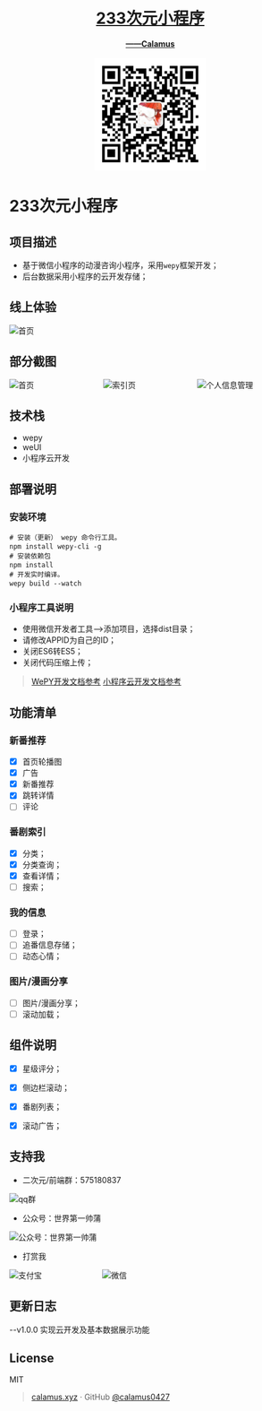 <!-- ---
sidebar: false
title: 233次元小程序
--- -->



<h1 align="center">
<a href="http://calamus.wiki/vue-docute/233point/docs/#/">233次元小程序</a>
</h1>


<p align="center">
  <a href="https://www.calamus.xyz">
    <b>——Calamus</b>
  </a>
  <br><br>
  <a href="https://www.calamus.xyz">
    <img src="./img/2.jpg" width=200>
  </a>
</p>

# 233次元小程序

## 项目描述
- 基于微信小程序的动漫咨询小程序，采用`wepy`框架开发；
- 后台数据采用小程序的云开发存储；

## 线上体验
<img src="https://233.calamus.xyz/233%E6%AC%A1%E5%85%83%E5%B0%8F%E7%A8%8B%E5%BA%8F.jpg" alt="首页" style="width:300px"   />



## 部分截图
<div style="display:flex">
    <img src="https://233.calamus.xyz/image/233/233show1.jpeg" alt="首页" style="width:250px;height:100%;margin-right:1rem;"  />
    <img src="https://233.calamus.xyz/image/233/233show2.jpeg" alt="索引页" style="width:250px;height:100%;margin-right:1rem;" />
    <img src="https://233.calamus.xyz/image/233/233show3.jpeg" alt="个人信息管理" style="width:250px;height:100%;margin-right:1rem;" />
</div>


## 技术栈
- wepy
- weUI
- 小程序云开发

## 部署说明

### 安装环境
```
# 安装（更新） wepy 命令行工具。
npm install wepy-cli -g
# 安装依赖包
npm install
# 开发实时编译。
wepy build --watch
```

### 小程序工具说明
- 使用微信开发者工具-->添加项目，选择dist目录；
- 请修改APPID为自己的ID；
- 关闭ES6转ES5；
- 关闭代码压缩上传；

> [WePY开发文档参考](https://tencent.github.io/wepy/)
> [小程序云开发文档参考](https://tencent.github.io/wepy/)

## 功能清单

### 新番推荐
- [x] 首页轮播图
- [x] 广告
- [x] 新番推荐
- [x] 跳转详情
- [ ] 评论

### 番剧索引
- [x] 分类；
- [x] 分类查询；
- [x] 查看详情；
- [ ] 搜索；

### 我的信息
- [ ] 登录；
- [ ] 追番信息存储；
- [ ] 动态心情；

### 图片/漫画分享
- [ ] 图片/漫画分享；
- [ ] 滚动加载；

## 组件说明
- [x] 星级评分；
- [x] 侧边栏滚动；
- [x] 番剧列表；
- [x] 滚动广告；



## 支持我
- 二次元/前端群：575180837

 <img src="https://cdn.calamus.xyz/qq%E7%BE%A4.png" alt="qq群" width="150"  />

- 公众号：世界第一帅蒲

<img src="https://cdn.calamus.xyz/wechat.jpg" alt="公众号：世界第一帅蒲" width="150"  />

- 打赏我

<div style="display:flex">
    <img src="https://cdn.calamus.xyz/mayun.bmp" alt="支付宝"  style="width:150px;height:100%;margin-right:1rem;"  />
    <img src="https://cdn.calamus.xyz/mahuateng.bmp" alt="微信" 
    style="width:150px;height:100%;margin-right:1rem;"  />
</div>

## 更新日志
--v1.0.0
    实现云开发及基本数据展示功能

## License
MIT


> [calamus.xyz](https://calamus.xyz) · GitHub [@calamus0427](https://github.com/calamus0427) 